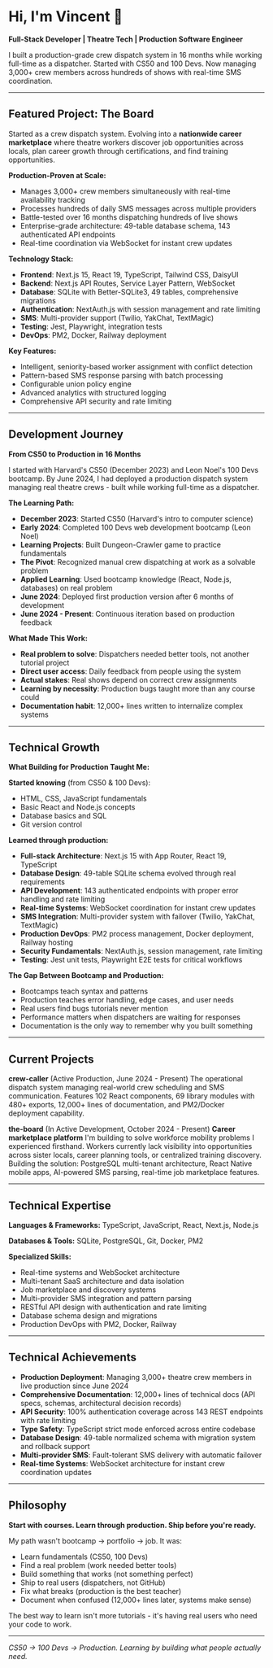 # Hi, I'm Vincent 👋

**Full-Stack Developer | Theatre Tech | Production Software Engineer**

I built a production-grade crew dispatch system in 16 months while working full-time as a dispatcher. Started with CS50 and 100 Devs. Now managing 3,000+ crew members across hundreds of shows with real-time SMS coordination.

---

## Featured Project: The Board

Started as a crew dispatch system. Evolving into a **nationwide career marketplace** where theatre workers discover job opportunities across locals, plan career growth through certifications, and find training opportunities.

**Production-Proven at Scale:**
- Manages 3,000+ crew members simultaneously with real-time availability tracking
- Processes hundreds of daily SMS messages across multiple providers
- Battle-tested over 16 months dispatching hundreds of live shows
- Enterprise-grade architecture: 49-table database schema, 143 authenticated API endpoints
- Real-time coordination via WebSocket for instant crew updates

**Technology Stack:**
- **Frontend**: Next.js 15, React 19, TypeScript, Tailwind CSS, DaisyUI
- **Backend**: Next.js API Routes, Service Layer Pattern, WebSocket
- **Database**: SQLite with Better-SQLite3, 49 tables, comprehensive migrations
- **Authentication**: NextAuth.js with session management and rate limiting
- **SMS**: Multi-provider support (Twilio, YakChat, TextMagic)
- **Testing**: Jest, Playwright, integration tests
- **DevOps**: PM2, Docker, Railway deployment

**Key Features:**
- Intelligent, seniority-based worker assignment with conflict detection
- Pattern-based SMS response parsing with batch processing
- Configurable union policy engine
- Advanced analytics with structured logging
- Comprehensive API security and rate limiting

---

## Development Journey

**From CS50 to Production in 16 Months**

I started with Harvard's CS50 (December 2023) and Leon Noel's 100 Devs bootcamp. By June 2024, I had deployed a production dispatch system managing real theatre crews - built while working full-time as a dispatcher.

**The Learning Path:**
- **December 2023**: Started CS50 (Harvard's intro to computer science)
- **Early 2024**: Completed 100 Devs web development bootcamp (Leon Noel)
- **Learning Projects**: Built Dungeon-Crawler game to practice fundamentals
- **The Pivot**: Recognized manual crew dispatching at work as a solvable problem
- **Applied Learning**: Used bootcamp knowledge (React, Node.js, databases) on real problem
- **June 2024**: Deployed first production version after 6 months of development
- **June 2024 - Present**: Continuous iteration based on production feedback

**What Made This Work:**
- **Real problem to solve**: Dispatchers needed better tools, not another tutorial project
- **Direct user access**: Daily feedback from people using the system
- **Actual stakes**: Real shows depend on correct crew assignments
- **Learning by necessity**: Production bugs taught more than any course could
- **Documentation habit**: 12,000+ lines written to internalize complex systems

---

## Technical Growth

**What Building for Production Taught Me:**

**Started knowing** (from CS50 & 100 Devs):
- HTML, CSS, JavaScript fundamentals
- Basic React and Node.js concepts
- Database basics and SQL
- Git version control

**Learned through production:**
- **Full-stack Architecture**: Next.js 15 with App Router, React 19, TypeScript
- **Database Design**: 49-table SQLite schema evolved through real requirements
- **API Development**: 143 authenticated endpoints with proper error handling and rate limiting
- **Real-time Systems**: WebSocket coordination for instant crew updates
- **SMS Integration**: Multi-provider system with failover (Twilio, YakChat, TextMagic)
- **Production DevOps**: PM2 process management, Docker deployment, Railway hosting
- **Security Fundamentals**: NextAuth.js, session management, rate limiting
- **Testing**: Jest unit tests, Playwright E2E tests for critical workflows

**The Gap Between Bootcamp and Production:**
- Bootcamps teach syntax and patterns
- Production teaches error handling, edge cases, and user needs
- Real users find bugs tutorials never mention
- Performance matters when dispatchers are waiting for responses
- Documentation is the only way to remember why you built something

---

## Current Projects

**crew-caller** (Active Production, June 2024 - Present)
The operational dispatch system managing real-world crew scheduling and SMS communication. Features 102 React components, 69 library modules with 480+ exports, 12,000+ lines of documentation, and PM2/Docker deployment capability.

**the-board** (In Active Development, October 2024 - Present)
**Career marketplace platform** I'm building to solve workforce mobility problems I experienced firsthand. Workers currently lack visibility into opportunities across sister locals, career planning tools, or centralized training discovery. Building the solution: PostgreSQL multi-tenant architecture, React Native mobile apps, AI-powered SMS parsing, real-time job marketplace features.

---

## Technical Expertise

**Languages & Frameworks:** TypeScript, JavaScript, React, Next.js, Node.js

**Databases & Tools:** SQLite, PostgreSQL, Git, Docker, PM2

**Specialized Skills:**
- Real-time systems and WebSocket architecture
- Multi-tenant SaaS architecture and data isolation
- Job marketplace and discovery systems
- Multi-provider SMS integration and pattern parsing
- RESTful API design with authentication and rate limiting
- Database schema design and migrations
- Production DevOps with PM2, Docker, Railway

---

## Technical Achievements

- **Production Deployment**: Managing 3,000+ theatre crew members in live production since June 2024
- **Comprehensive Documentation**: 12,000+ lines of technical docs (API specs, schemas, architectural decision records)
- **API Security**: 100% authentication coverage across 143 REST endpoints with rate limiting
- **Type Safety**: TypeScript strict mode enforced across entire codebase
- **Database Design**: 49-table normalized schema with migration system and rollback support
- **Multi-provider SMS**: Fault-tolerant SMS delivery with automatic failover
- **Real-time Systems**: WebSocket architecture for instant crew coordination updates

---

## Philosophy

**Start with courses. Learn through production. Ship before you're ready.**

My path wasn't bootcamp → portfolio → job. It was:
- Learn fundamentals (CS50, 100 Devs)
- Find a real problem (work needed better tools)
- Build something that works (not something perfect)
- Ship to real users (dispatchers, not GitHub)
- Fix what breaks (production is the best teacher)
- Document when confused (12,000+ lines later, systems make sense)

The best way to learn isn't more tutorials - it's having real users who need your code to work.

---

*CS50 → 100 Devs → Production. Learning by building what people actually need.*
